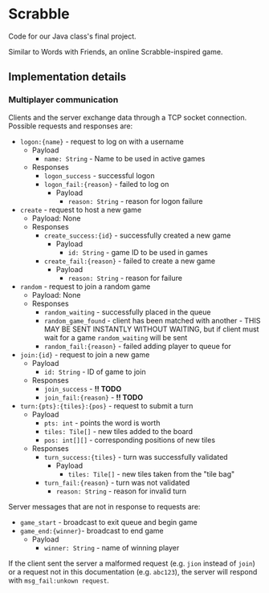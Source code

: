 # Scrabble

Code for our Java class's final project.

Similar to Words with Friends, an online Scrabble-inspired game.

## Implementation details

### Multiplayer communication

Clients and the server exchange data through a TCP socket connection.
Possible requests and responses are:

* `logon:{name}` - request to log on with a username
  * Payload
    * `name: String` - Name to be used in active games
  * Responses
    * `logon_success` - successful logon
    * `logon_fail:{reason}` - failed to log on
      * Payload
        * `reason: String` - reason for logon failure
* `create` - request to host a new game
  * Payload: None
  * Responses
    * `create_success:{id}` - successfully created a new game
      * Payload
        * `id: String` - game ID to be used in games
    * `create_fail:{reason}` - failed to create a new game
      * Payload
        * `reason: String` - reason for failure
* `random` - request to join a random game
  * Payload: None
  * Responses
    * `random_waiting` - successfully placed in the queue
    * `random_game_found` - client has been matched with another - THIS MAY BE SENT INSTANTLY WITHOUT WAITING, but if client must wait for a game `random_waiting` will be sent
    * `random_fail:{reason}` - failed adding player to queue for 
* `join:{id}` - request to join a new game
  * Payload
    * `id: String` - ID of game to join
  * Responses
    * `join_success` - **!! TODO**
    * `join_fail:{reason}` - **!! TODO**
* `turn:{pts}:{tiles}:{pos}` - request to submit a turn
  * Payload
    * `pts: int` - points the word is worth
    * `tiles: Tile[]` - new tiles added to the board
    * `pos: int[][]` - corresponding positions of new tiles
  * Responses
    * `turn_success:{tiles}` - turn was successfully validated
      * Payload
        * `tiles: Tile[]` - new tiles taken from the "tile bag"
    * `turn_fail:{reason}` - turn was not validated
      * `reason: String` - reason for invalid turn

Server messages that are not in response to requests are:

* `game_start` - broadcast to exit queue and begin game
* `game_end:{winner}`- broadcast to end game
  * Payload
    * `winner: String` - name of winning player

If the client sent the server a malformed request (e.g. `jion` instead of `join`)
or a request not in this documentation (e.g. `abc123`),
the server will respond with `msg_fail:unkown request`.
